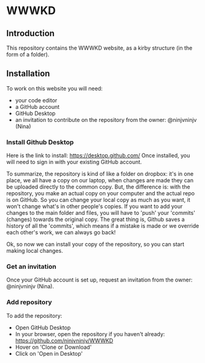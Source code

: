 # WWWKD

## Introduction

This repository contains the WWWKD website, as a kirby structure (in the form of a folder).

## Installation

To work on this website you will need:
- your code editor
- a GitHub account
- GitHub Desktop
- an invitation to contribute on the repository from the owner: @ninjvninjv (Nina)

### Install Github Desktop

Here is the link to install: https://desktop.github.com/
Once installed, you will need to sign in with your existing GitHub account. 

To summarize, the repository is kind of like a folder on dropbox: it's in one place, we all have a copy on our laptop, when changes are made they can be uploaded directly to the common copy.
But, the difference is: with the repository, you make an actual copy on your computer and the actual repo is on GitHub. So you can change your local copy as much as you want, it won't change what's in other people's copies. If you want to add your changes to the main folder and files, you will have to 'push' your 'commits' (changes) towards the original copy. The great thing is, Github saves a history of all the 'commits', which means if a mistake is made or we override each other's work, we can always go back!

Ok, so now we can install your copy of the repository, so you can start making local changes.

### Get an invitation

Once your GitHub account is set up, request an invitation from the owner: @ninjvninjv (Nina).

### Add repository

To add the repository:
- Open GitHub Desktop
- In your browser, open the repository if you haven't already: https://github.com/ninjvninjv/WWWKD
- Hover on 'Clone or Download' 
- Click on 'Open in Desktop'



